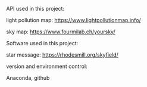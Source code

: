 API used in this project:

light pollution map: https://www.lightpollutionmap.info/

sky map: https://www.fourmilab.ch/yoursky/

Software used in this project:

star message: https://rhodesmill.org/skyfield/

version and environment control:

Anaconda, github

